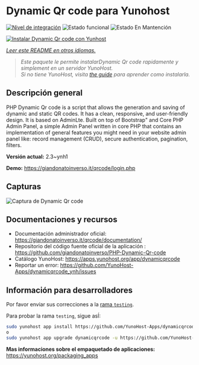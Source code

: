 <!--
Este archivo README esta generado automaticamente<https://github.com/YunoHost/apps/tree/master/tools/readme_generator>
No se debe editar a mano.
-->

# Dynamic Qr code para Yunohost

[![Nivel de integración](https://apps.yunohost.org/badge/integration/dynamicqrcode)](https://ci-apps.yunohost.org/ci/apps/dynamicqrcode/)
![Estado funcional](https://apps.yunohost.org/badge/state/dynamicqrcode)
![Estado En Mantención](https://apps.yunohost.org/badge/maintained/dynamicqrcode)

[![Instalar Dynamic Qr code con Yunhost](https://install-app.yunohost.org/install-with-yunohost.svg)](https://install-app.yunohost.org/?app=dynamicqrcode)

*[Leer este README en otros idiomas.](./ALL_README.md)*

> *Este paquete le permite instalarDynamic Qr code rapidamente y simplement en un servidor YunoHost.*  
> *Si no tiene YunoHost, visita [the guide](https://yunohost.org/install) para aprender como instalarla.*

## Descripción general

PHP Dynamic Qr code is a script that allows the generation and saving of dynamic and static QR codes. It has a clean, responsive, and user-friendly design. It is based on AdminLte. Built on top of Bootstrap" and Core PHP Admin Panel, a simple Admin Panel written in core PHP that contains an implementation of general features you might need in your website admin panel like: record management (CRUD), secure authentication, pagination, filters.

**Versión actual:** 2.3~ynh1

**Demo:** <https://giandonatoinverso.it/qrcode/login.php>

## Capturas

![Captura de Dynamic Qr code](./doc/screenshots/screenshot.png)

## Documentaciones y recursos

- Documentación administrador oficial: <https://giandonatoinverso.it/qrcode/documentation/>
- Repositorio del código fuente oficial de la aplicación : <https://github.com/giandonatoinverso/PHP-Dynamic-Qr-code>
- Catálogo YunoHost: <https://apps.yunohost.org/app/dynamicqrcode>
- Reportar un error: <https://github.com/YunoHost-Apps/dynamicqrcode_ynh/issues>

## Información para desarrolladores

Por favor enviar sus correcciones a la [rama `testing`](https://github.com/YunoHost-Apps/dynamicqrcode_ynh/tree/testing).

Para probar la rama `testing`, sigue asÍ:

```bash
sudo yunohost app install https://github.com/YunoHost-Apps/dynamicqrcode_ynh/tree/testing --debug
o
sudo yunohost app upgrade dynamicqrcode -u https://github.com/YunoHost-Apps/dynamicqrcode_ynh/tree/testing --debug
```

**Mas informaciones sobre el empaquetado de aplicaciones:** <https://yunohost.org/packaging_apps>
